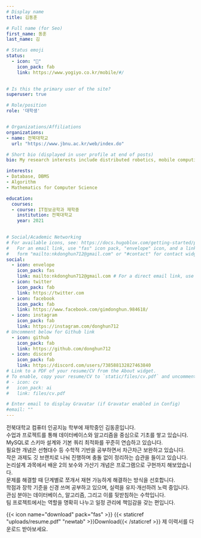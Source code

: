 ```yaml
---
# Display name
title: 김동훈

# Full name (for Seo)
first_name: 동훈
last_name: 김

# Status emoji
status:
  - icon: "🍴"
    icon_pack: fab
    link: https://www.yogiyo.co.kr/mobile/#/
 

# Is this the primary user of the site?
superuser: true

# Role/position
role: '대학생'


# Organizations/Affiliations
organizations:
- name: 전북대학교
  url: "https://www.jbnu.ac.kr/web/index.do"

# Short bio (displayed in user profile at end of posts)
bio: My research interests include distributed robotics, mobile computing and programmable matter.

interests:
- Database, DBMS
- Algorithm
- Mathematics for Computer Science

education:
  courses:
  - course: IT정보공학과 재학중
    institution: 전북대학교
    year: 2021
  

# Social/Academic Networking
# For available icons, see: https://docs.hugoblox.com/getting-started/page-builder/#icons
#   For an email link, use "fas" icon pack, "envelope" icon, and a link in the
#   form "mailto:nkdonghun712@gmail.com" or "#contact" for contact widget.
social:
  - icon: envelope
    icon_pack: fas
    link: mailto:nkdonghun712@gmail.com # For a direct email link, use "mailto:nkdonghun712@gmail.com".
  - icon: twitter
    icon_pack: fab
    link: https://twitter.com
  - icon: facebook
    icon_pack: fab
    link: https://www.facebook.com/gimdonghun.984618/
  - icon: instagram
    icon_pack: fab
    link: https://instagram.com/donghun712
# Uncomment below for Github link
  - icon: github
    icon_pack: fab
    link: https://github.com/donghun712
  - icon: discord
    icon_pack: fab
    link: https://discord.com/users/738588132827463840
# Link to a PDF of your resume/CV from the About widget.
# To enable, copy your resume/CV to `static/files/cv.pdf` and uncomment the lines below.
# - icon: cv
#   icon_pack: ai
#   link: files/cv.pdf

# Enter email to display Gravatar (if Gravatar enabled in Config)
#email: ""
---
```


전북대학교 컴퓨터 인공지능 학부에 재학중인 김동훈입니다.  
수업과 프로젝트를 통해 데이터베이스와 알고리즘을 중심으로 기초를 쌓고 있습니다.  
MySQL로 스키마 설계와 기본 쿼리 최적화를 꾸준히 연습하고 있습니다.  
필요한 개념은 선형대수 등 수학적 기반을 공부하면서 차근차근 보완하고 있습니다.  
작은 과제도 깃 브랜치로 나눠 진행하며 충돌 없이 정리하는 습관을 들이고 있습니다.  
논리설계 과목에서 배운 2의 보수와 가산기 개념은 프로그램으로 구현까지 해보았습니다.  
문제를 해결할 때 단계별로 쪼개서 재현 가능하게 해결하는 방식을 선호합니다.  
학점과 장학 기준을 신경 쓰며 공부하고 있으며, 실력을 유지·개선하려 노력 중입니다.  
관심 분야는 데이터베이스, 알고리즘, 그리고 이를 뒷받침하는 수학입니다.  
팀 프로젝트에서는 역할을 명확히 나누고 일정 관리에 책임감을 갖는 편입니다.

{{< icon name="download" pack="fas" >}} {{< staticref "uploads/resume.pdf" "newtab" >}}Download{{< /staticref >}} 제 이력서를 다운로드 받아보세요.
